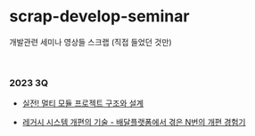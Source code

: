 # scrap-develop-seminar
개발관련 세미나 영상들 스크랩 (직접 들었던 것만)

<br>



### 2023 3Q

- [실전! 멀티 모듈 프로젝트 구조와 설계](https://youtu.be/ipDzLJK-7Kc?si=QQd85D3GcPTL6Z2X)

- [레거시 시스템 개편의 기술 - 배달플랫폼에서 겪은 N번의 개편 경험기](https://youtu.be/HNt3H_7muHs?si=8DcRkeMRcH3uoTCp)





